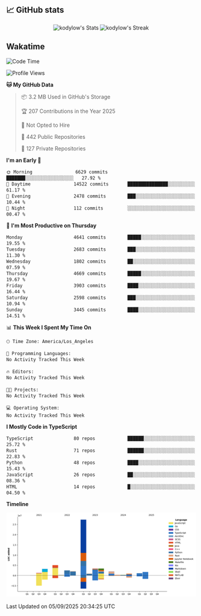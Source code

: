 ## 📈 GitHub stats
<!--START_SECTION:github-->
<div class="badges-githubstats">
  <p align="center">
    <img src="https://github-readme-stats.vercel.app/api?username=kodylow&theme=tokyonight&show_icons=true&hide_border=true&count_private=true" alt="kodylow's Stats" height="165">
    <img src="https://github-readme-streak-stats.herokuapp.com/?user=kodylow&theme=tokyonight&hide_border=true" alt="kodylow's Streak" height="165">
  </p>
</div>
<!--END_SECTION:github-->

## Wakatime 
<!--START_SECTION:waka-->
![Code Time](http://img.shields.io/badge/Code%20Time-1%2C294%20hrs%2031%20mins-blue)

![Profile Views](http://img.shields.io/badge/Profile%20Views-0-blue)

**🐱 My GitHub Data** 

> 📦 3.2 MB Used in GitHub's Storage 
 > 
> 🏆 207 Contributions in the Year 2025
 > 
> 🚫 Not Opted to Hire
 > 
> 📜 442 Public Repositories 
 > 
> 🔑 127 Private Repositories 
 > 
**I'm an Early 🐤** 

```text
🌞 Morning                6629 commits        ███████░░░░░░░░░░░░░░░░░░   27.92 % 
🌆 Daytime                14522 commits       ███████████████░░░░░░░░░░   61.17 % 
🌃 Evening                2478 commits        ███░░░░░░░░░░░░░░░░░░░░░░   10.44 % 
🌙 Night                  112 commits         ░░░░░░░░░░░░░░░░░░░░░░░░░   00.47 % 
```
📅 **I'm Most Productive on Thursday** 

```text
Monday                   4641 commits        █████░░░░░░░░░░░░░░░░░░░░   19.55 % 
Tuesday                  2683 commits        ███░░░░░░░░░░░░░░░░░░░░░░   11.30 % 
Wednesday                1802 commits        ██░░░░░░░░░░░░░░░░░░░░░░░   07.59 % 
Thursday                 4669 commits        █████░░░░░░░░░░░░░░░░░░░░   19.67 % 
Friday                   3903 commits        ████░░░░░░░░░░░░░░░░░░░░░   16.44 % 
Saturday                 2598 commits        ███░░░░░░░░░░░░░░░░░░░░░░   10.94 % 
Sunday                   3445 commits        ████░░░░░░░░░░░░░░░░░░░░░   14.51 % 
```


📊 **This Week I Spent My Time On** 

```text
🕑︎ Time Zone: America/Los_Angeles

💬 Programming Languages: 
No Activity Tracked This Week

🔥 Editors: 
No Activity Tracked This Week

🐱‍💻 Projects: 
No Activity Tracked This Week

💻 Operating System: 
No Activity Tracked This Week
```

**I Mostly Code in TypeScript** 

```text
TypeScript               80 repos            ██████░░░░░░░░░░░░░░░░░░░   25.72 % 
Rust                     71 repos            ██████░░░░░░░░░░░░░░░░░░░   22.83 % 
Python                   48 repos            ████░░░░░░░░░░░░░░░░░░░░░   15.43 % 
JavaScript               26 repos            ██░░░░░░░░░░░░░░░░░░░░░░░   08.36 % 
HTML                     14 repos            █░░░░░░░░░░░░░░░░░░░░░░░░   04.50 % 
```



**Timeline**

![Lines of Code chart](https://raw.githubusercontent.com/Kodylow/Kodylow/master/assets/bar_graph.png)


 Last Updated on 05/09/2025 20:34:25 UTC
<!--END_SECTION:waka-->
